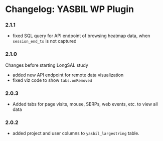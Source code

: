
# Changelog: YASBIL WP Plugin

### 2.1.1
- fixed SQL query for API endpoint of browsing heatmap data, when `session_end_ts` is not captured

### 2.1.0
Changes before starting LongSAL study
- added new API endpoint for remote data visualization
- fixed viz code to show `tabs.onRemoved`

### 2.0.3
- Added tabs for page visits, mouse, SERPs, web events, etc. to view all data

### 2.0.2
- added project and user columns to `yasbil_largestring` table.
